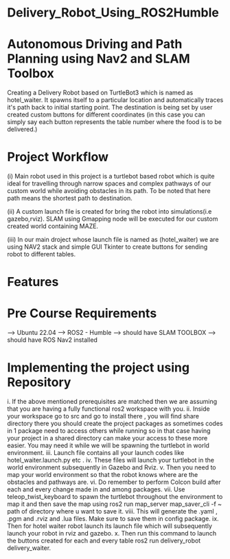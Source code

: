 # Delivery_Robot_Using_ROS2Humble

# Autonomous Driving and Path Planning using Nav2 and SLAM Toolbox
Creating a Delivery Robot based on TurtleBot3 which is named as hotel_waiter. It spawns itself to a particular location and automatically traces it's path back to initial starting point. The destination is being set by user created custom buttons for different coordinates (in this case you can simply say each button represents the table number where the food is to be delivered.)

# Project Workflow
(i) Main robot used in this project is a turtlebot based robot which is quite ideal for travelling through narrow spaces and complex pathways of our custom world while avoiding obstacles in its path. To be noted that here path means the shortest path to destination.

(ii) A custom launch file is created for bring the robot into simulations(i.e gazebo,rviz). SLAM using Gmapping node will be executed for our custom created world containing MAZE.

(iii) In our main droject whose launch file is named as (hotel_waiter) we are using NAV2 stack and simple GUI Tkinter to create buttons for sending robot to different tables.

# Features



# Pre Course Requirements
--> Ubuntu 22.04
--> ROS2 - Humble
--> should have SLAM TOOLBOX
--> should have ROS Nav2 installed

# Implementing the project using Repository
i.  If the above mentioned prerequisites are matched then we are assuming that you are having a fully functional ros2 workspace with you.
ii. Inside your workspace go to src and go to install there , you will find share directory there you should create the project packages as sometimes codes in 1 package need to access others while running so in that case having your project in a shared directory can make your access to these more easier. You may need it while we will be spawning the turtlebot in world environment.
iii. Launch file contains all your launch codes like hotel_waiter.launch.py etc . 
iv. These files will launch your turtlebot in the world environment subsequently in Gazebo and Rviz.
v. Then you need to map your world environment so that the robot knows where are the obstacles and pathways are.
vi. Do remember to perform Colcon build after each and every change made in and among packages.
vii. Use teleop_twist_keyboard to spawn the turtlebot throughout the environment to map it and then save the map using ros2 run map_server map_saver_cli -f ~
path of directory where u want to save it.
viii. This will generate the .yaml , .pgm and .rviz and .lua files. Make sure to save them in config package.
ix. Then for hotel waiter robot launch its launch file which will subsequently launch your robot in rviz and gazebo.
x. Then run this command to launch the buttons created for each and every table ros2 run delivery_robot delivery_waiter.


